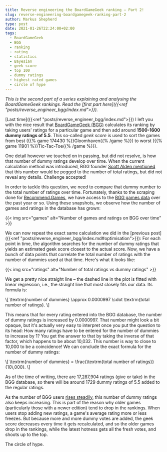 ```yaml
---
title: Reverse engineering the BoardGameGeek ranking – Part 2!
slug: reverse-engineering-boardgamegeek-ranking-part-2
author: Markus Shepherd
type: post
date: 2021-01-26T22:24:00+02:00
tags:
  - BoardGameGeek
  - BGG
  - ranking
  - rating
  - statistics
  - Bayesian
  - geek score
  - top 100
  - dummy ratings
  - highest rated games
  - circle of hype
---
```


*This is the second part of a series explaining and analysing the BoardGameGeek rankings. Read the [first part here]({{<ref "posts/reverse_engineer_bgg/index.md">}}).*

[Last time]({{<ref "posts/reverse_engineer_bgg/index.md">}}) I left you with the nice result that [BoardGameGeek (BGG)](https://boardgamegeek.com/) calculates its ranking by taking users' ratings for a particular game and then add around **1500-1600 dummy ratings of 5.5**. This so-called *geek score* is used to sort the games from best ({{% game 174430 %}}Gloomhaven{{% /game %}}) to worst ({{% game 11901 %}}Tic-Tac-Toe{{% /game %}}).

One detail however we touched on in passing, but did not resolve, is how that number of dummy ratings develop over time. When the current calculation method was introduced, BGG founder [Scott Alden mentioned](https://www.boardgamegeek.com/thread/103639/new-game-ranking-system) that this number would be pegged to the number of total ratings, but did not reveal any details. Challenge accepted!

In order to tackle this question, we need to compare that dummy number to the total number of ratings over time. Fortunately, thanks to the scraping done for [Recommend.Games](https://recommend.games/), we have access to the [BGG games data](https://boardgamegeek.com/thread/2287371/boardgamegeek-games-and-ratings-datasets) over the past year or so. Using these snapshots, we observe how the number of games and ratings in the database has grown:

{{< img src="games" alt="Number of games and ratings on BGG over time" >}}

We can now repeat the exact same calculation we did in the [previous post]({{<ref "posts/reverse_engineer_bgg/index.md#optimisation">}}): For each point in time, the algorithm searches for the number of dummy ratings that yields an estimated geek score closest to the actual score. Now, we have a bunch of data points that correlate the total number of ratings with the number of dummies used at that time. Here's what it looks like:

{{< img src="ratings" alt="Number of total ratings vs dummy ratings" >}}

We get a pretty nice straight line – the dashed line in the plot is fitted with linear regression, i.e., the straight line that most closely fits our data. Its formula is:

\\[ \\textrm{number of dummies} \approx 0.0000997 \cdot \\textrm{total number of ratings}. \\]

This means that for every rating entered into the BGG database, the number of dummy ratings is increased by 0.0000997. That number might look a bit opaque, but it's actually very easy to interpret once you put the question to its head: How many ratings have to be entered for the number of dummies to increase by 1? You get the answer to that by taking the inverse of that factor, which happens to be about 10,032. This number is way to close to 10,000 to be a coincidence! We can conclude the exact formula for the number of dummy ratings:

\\[ \\textrm{number of dummies} = \\frac{\\textrm{total number of ratings}}{10\\,000}. \\]

As of the time of writing, there are 17,287,904 ratings (give or take) in the BGG database, so there will be around 1729 dummy ratings of 5.5 added to the regular ratings.

As the number of BGG users [rises steadily](https://boardgamegeek.com/thread/2585742/happy-21st-birthday-geek), this number of dummy ratings also keeps increasing. This is part of the reason why older games (particularly those with a newer edition) tend to drop in the rankings. When users stop adding new ratings, a game's average rating more or less freezes. But because more and more dummy votes are added, the geek score decreases every time it gets recalculated, and so the older games drop in the rankings, while the latest hotness gets all the fresh votes, and shoots up to the top.

The circle of hype.
